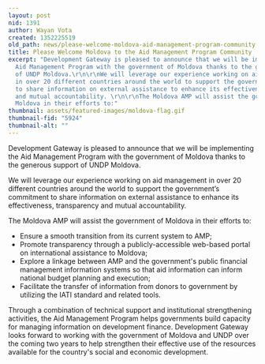 ```yaml
---
layout: post
nid: 1391
author: Wayan Vota
created: 1352225519
old_path: news/please-welcome-moldova-aid-management-program-community
title: Please Welcome Moldova to the Aid Management Program Community
excerpt: "Development Gateway is pleased to announce that we will be implementing the
  Aid Management Program with the government of Moldova thanks to the generous support
  of UNDP Moldova.\r\n\r\nWe will leverage our experience working on aid management
  in over 20 different countries around the world to support the government’s commitment
  to share information on external assistance to enhance its effectiveness, transparency
  and mutual accountability. \r\n\r\nThe Moldova AMP will assist the government of
  Moldova in their efforts to:"
thumbnail: assets/featured-images/moldova-flag.gif
thumbnail-fid: "5924"
thumbnail-alt: ""
---
```


Development Gateway is pleased to announce that we will be implementing the Aid Management Program with the government of Moldova thanks to the generous support of UNDP Moldova.

We will leverage our experience working on aid management in over 20 different countries around the world to support the government’s commitment to share information on external assistance to enhance its effectiveness, transparency and mutual accountability.

The Moldova AMP will assist the government of Moldova in their efforts to:

- Ensure a smooth transition from its current system to AMP;
- Promote transparency through a publicly-accessible web-based portal on international assistance to Moldova;
- Explore a linkage between AMP and the government's public financial management information systems so that aid information can inform national budget planning and execution;
- Facilitate the transfer of information from donors to government by utilizing the IATI standard and related tools.

Through a combination of technical support and institutional strengthening activities, the Aid Management Program helps governments build capacity for managing information on development finance. Development Gateway looks forward to working with the government of Moldova and UNDP over the coming two years to help strengthen their effective use of the resources available for the country's social and economic development.
